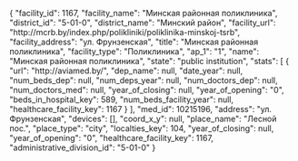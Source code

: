 {
    "facility_id": 1167,
    "facility_name": "Минская районная поликлиника",
    "district_id": "5-01-0",
    "district_name": "Минский район",
    "facility_url": "http:\/\/mcrb.by\/index.php\/polikliniki\/poliklinika-minskoj-tsrb",
    "facility_address": "ул. Фрунзенская",
    "title": "Минская районная поликлиника",
    "facility_type": "Поликлиника",
    "ap_1": "1",
    "name": "Минская районная поликлиника",
    "state": "public institution",
    "stats": [
        {
            "url": "http:\/\/aviamed.by\/",
            "dep_name": null,
            "date_year": null,
            "num_beds_dep": null,
            "num_deps_year": null,
            "num_doctors_dep": null,
            "num_doctors_med": null,
            "year_of_closing": null,
            "year_of_opening": "0",
            "beds_in_hospital_key": 589,
            "num_beds_facility_year": null,
            "healthcare_facility_key": 1167
        }
    ],
    "med_id": 10215196,
    "address": "ул. Фрунзенская",
    "devices": [],
    "coord_x_y": null,
    "place_name": "Лесной пос.",
    "place_type": "city",
    "localties_key": 104,
    "year_of_closing": null,
    "year_of_opening": "0",
    "healthcare_facility_key": 1167,
    "administrative_division_id": "5-01-0"
}